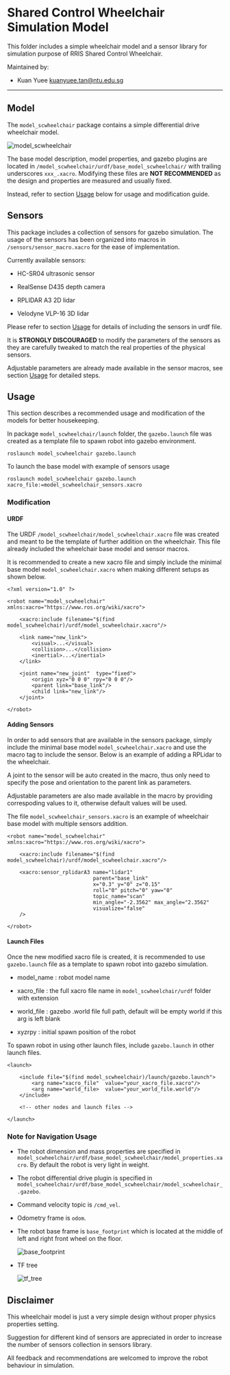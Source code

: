 # Shared Control Wheelchair Simulation Model

This folder includes a simple wheelchair model and a sensor library for simulation purpose of RRIS Shared Control Wheelchair.

Maintained by:

- Kuan Yuee kuanyuee.tan@ntu.edu.sg

---

## Model

The `model_scwheelchair` package contains a simple differential drive wheelchair model.

![](img/base_model.png?raw=true "model_scwheelchair" )

The base model description, model properties, and gazebo plugins are located in `/model_scwheelchair/urdf/base_model_scwheelchair/` with trailing underscores `xxx_.xacro`. Modifying these files are **NOT RECOMMENDED** as the design and properties are measured and usually fixed.

Instead, refer to section [Usage](#Usage) below for usage and modification guide.



## Sensors

This package includes a collection of sensors for gazebo simulation. The usage of the sensors has been organized into macros in `/sensors/sensor_macro.xacro` for the ease of implementation.

Currently available sensors:

- HC-SR04 ultrasonic sensor

- RealSense D435 depth camera

- RPLIDAR A3 2D lidar

- Velodyne VLP-16 3D lidar

Please refer to section [Usage](#Usage) for details of including the sensors in urdf file.

It is **STRONGLY DISCOURAGED** to modify the parameters of the sensors as they are carefully tweaked to match the real properties of the physical sensors. 

Adjustable parameters are already made available in the sensor macros, see section [Usage](#Usage) for detailed steps.

## Usage

This section describes a recommended usage and modification of the models for better housekeeping.

In package `model_scwheelchair/launch` folder, the `gazebo.launch` file was created as a template file to spawn robot into gazebo environment.

```
roslaunch model_scwheelchair gazebo.launch
```

To launch the base model with example of sensors usage

```
roslaunch model_scwheelchair gazebo.launch xacro_file:=model_scwheelchair_sensors.xacro
```

### Modification

#### URDF

The URDF `/model_scwheelchair/model_scwheelchair.xacro` file was created and meant to be the template of further addition on the wheelchair. This file already included the wheelchair base model and sensor macros.

It is recommended to create a new xacro file and simply include the minimal base model `model_scwheelchair.xacro` when making different setups as shown below.

```
<?xml version="1.0" ?>

<robot name="model_scwheelchair" xmlns:xacro="https://www.ros.org/wiki/xacro">

    <xacro:include filename="$(find model_scwheelchair)/urdf/model_scwheelchair.xacro"/>

    <link name="new_link">
        <visual>...</visual>
        <collision>...</collision>
        <inertial>...</inertial>
    </link>

    <joint name="new_joint"  type="fixed">
        <origin xyz="0 0 0" rpy="0 0 0"/>
        <parent link="base_link"/>
        <child link="new_link"/>
    </joint>

</robot>
```

#### Adding Sensors

In order to add sensors that are available in the sensors package, simply include the minimal base model `model_scwheelchair.xacro` and use the macro tag to include the sensor. Below is an example of adding a RPLidar to the wheelchair.

A joint to the sensor will be auto created in the macro, thus only need to specify the pose and orientation to the parent link as parameters. 

Adjustable parameters are also made available in the macro by providing correspoding values to it, otherwise default values will be used.

The file `model_scwheelchair_sensors.xacro` is an example of wheelchair base model with multiple sensors addition.

```
<robot name="model_scwheelchair" xmlns:xacro="https://www.ros.org/wiki/xacro">

    <xacro:include filename="$(find model_scwheelchair)/urdf/model_scwheelchair.xacro"/>

    <xacro:sensor_rplidarA3 name="lidar1" 
                            parent="base_link" 
                            x="0.3" y="0" z="0.15" 
                            roll="0" pitch="0" yaw="0"
                            topic_name="scan"
                            min_angle="-2.3562" max_angle="2.3562"  
                            visualize="false"
    />

</robot>
```

#### Launch Files

Once the new modified xacro file is created, it is recommended to use `gazebo.launch` file as a template to spawn robot into gazebo simulation.

- model_name : robot model name

- xacro_file : the full xacro file name in `model_scwheelchair/urdf` folder with extension

- world_file : gazebo .world file full path, default will be empty world if this arg is left blank

- xyzrpy : initial spawn position of the robot

To spawn robot in using other launch files, include `gazebo.launch` in other launch files.

```
<launch>

    <include file="$(find model_scwheelchair)/launch/gazebo.launch">
        <arg name="xacro_file"  value="your_xacro_file.xacro"/>
        <arg name="world_file>  value="your_world_file.world"/>
    </include>

    <!-- other nodes and launch files -->

</launch>
```

### Note for Navigation Usage

- The robot dimension and mass properties are specified in `model_scwheelchair/urdf/base_model_scwheelchair/model_properties.xacro`. By default the robot is very light in weight.

- The robot differential drive plugin is specified in `model_scwheelchair/urdf/base_model_scwheelchair/model_scwheelchair_.gazebo`.

- Command velocity topic is `/cmd_vel`.

- Odometry frame is `odom`.

- The robot base frame is `base_footprint` which is located at the middle of left and right front wheel on the floor.

    ![](img/base_footprint.png?raw=true "base_footprint" )

- TF tree

    ![](img/tf_tree.png?raw=true "tf_tree")

## Disclaimer

This wheelchair model is just a very simple design without proper physics properties setting. 

Suggestion for different kind of sensors are appreciated in order to increase the number of sensors collection in sensors library.

All feedback and recommendations are welcomed to improve the robot behaviour in simulation.

